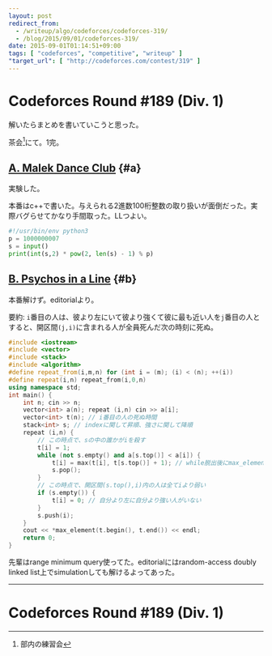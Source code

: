 ```yaml
---
layout: post
redirect_from:
  - /writeup/algo/codeforces/codeforces-319/
  - /blog/2015/09/01/codeforces-319/
date: 2015-09-01T01:14:51+09:00
tags: [ "codeforces", "competitive", "writeup" ]
"target_url": [ "http://codeforces.com/contest/319" ]
---
```


# Codeforces Round #189 (Div. 1)

解いたらまとめを書いていこうと思った。

<!-- more -->

茶会[^1]にて。1完。

## [A. Malek Dance Club](http://codeforces.com/contest/319/problem/A) {#a}

実験した。

本番はc++で書いた。与えられる2進数100桁整数の取り扱いが面倒だった。実際バグらせてかなり手間取った。LLつよい。

``` python
#!/usr/bin/env python3
p = 1000000007
s = input()
print(int(s,2) * pow(2, len(s) - 1) % p)
```

## [B. Psychos in a Line](http://codeforces.com/contest/319/problem/B) {#b}

本番解けず。editorialより。

要約: `i`番目の人は、彼より左にいて彼より強くて彼に最も近い人を`j`番目の人とすると、開区間`(j,i)`に含まれる人が全員死んだ次の時刻に死ぬ。


``` c++
#include <iostream>
#include <vector>
#include <stack>
#include <algorithm>
#define repeat_from(i,m,n) for (int i = (m); (i) < (n); ++(i))
#define repeat(i,n) repeat_from(i,0,n)
using namespace std;
int main() {
    int n; cin >> n;
    vector<int> a(n); repeat (i,n) cin >> a[i];
    vector<int> t(n); // i番目の人の死ぬ時間
    stack<int> s; // indexに関して昇順、強さに関して降順
    repeat (i,n) {
        // この時点で、sの中の誰かがiを殺す
        t[i] = 1;
        while (not s.empty() and a[s.top()] < a[i]) {
            t[i] = max(t[i], t[s.top()] + 1); // while脱出後にmax_elementするとO(n^2)
            s.pop();
        }
        // この時点で、開区間(s.top(),i)内の人は全てiより弱い
        if (s.empty()) {
            t[i] = 0; // 自分より左に自分より強い人がいない
        }
        s.push(i);
    }
    cout << *max_element(t.begin(), t.end()) << endl;
    return 0;
}
```

先輩はrange minimum query使ってた。editorialにはrandom-access doubly linked list上でsimulationしても解けるよってあった。

---

# Codeforces Round #189 (Div. 1)

[^1]: 部内の練習会
